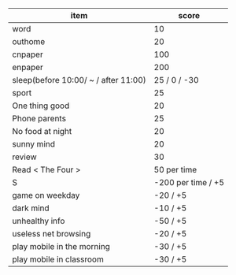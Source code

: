 | item                                 | score              |
| ------------------------------------ | ------------------ |
| word                                 | 10                 |
| outhome                              | 20                 |
| cnpaper                              | 100                |
| enpaper                              | 200                |
| sleep(before 10:00/ ~ / after 11:00) | 25 / 0 / -30       |
| sport                                | 25                 |
| One thing good                       | 20                 |
| Phone parents                        | 25                 |
| No food at night                     | 20                 |
| sunny mind                           | 20                 |
| review                               | 30                 |
| Read < The Four >                    | 50 per time        |
| S                                    | -200 per time / +5 |
| game on weekday                      | -20 / +5           |
| dark mind                            | -10 / +5           |
| unhealthy info                       | -50 / +5           |
| useless net browsing                 | -20 / +5           |
| play mobile in the morning           | -30 / +5           |
| play mobile in classroom             | -30 / +5           |